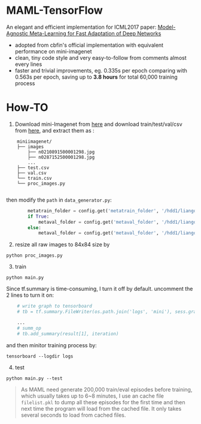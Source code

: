 # MAML-TensorFlow
An elegant and efficient implementation for ICML2017 paper: [Model-Agnostic Meta-Learning for Fast Adaptation of Deep Networks](https://arxiv.org/abs/1703.03400)

- adopted from cbfin's official implementation with equivalent performance on mini-imagenet
- clean, tiny code style and very easy-to-follow from comments almost every lines
- faster and trivial improvements, eg. 0.335s per epoch comparing with 0.563s per epoch, saving up to **3.8 hours** for total 60,000 training process


# How-TO
1. Download mini-Imagenet from [here](https://drive.google.com/open?id=1HkgrkAwukzEZA0TpO7010PkAOREb2Nuk) and download train/test/val/csv from [here](https://github.com/twitter/meta-learning-lstm/tree/master/data/miniImagenet), and extract them as :
```shell
	miniimagenet/	
	├── images	
		├── n0210891500001298.jpg  		
		├── n0287152500001298.jpg 		
		...		
	├── test.csv	
	├── val.csv	
	└── train.csv	
	└── proc_images.py
	
```

then modify the `path` in `data_generator.py`:
```python
		metatrain_folder = config.get('metatrain_folder', '/hdd1/liangqu/datasets/miniimagenet/train')
		if True:
			metaval_folder = config.get('metaval_folder', '/hdd1/liangqu/datasets/miniimagenet/test')
		else:
			metaval_folder = config.get('metaval_folder', '/hdd1/liangqu/datasets/miniimagenet/val')
```	

2. resize all raw images to 84x84 size by
```shell
python proc_images.py
```

3. train
```shell
python main.py
```
Since tf.summary is time-consuming, I turn it off by default.
uncomment the 2 lines to turn it on:
```python
	# write graph to tensorboard
	# tb = tf.summary.FileWriter(os.path.join('logs', 'mini'), sess.graph)

	...
	# summ_op
	# tb.add_summary(result[1], iteration)
```
and then minitor training process by:
```shell
tensorboard --logdir logs
```

4. test
```shell
python main.py --test
```

> As MAML need generate 200,000 train/eval episodes before training, which usually takes up to 6~8 minutes, I use an cache file `filelist.pkl` to dump all these episodes for the first time and then next time the program will load from the cached file. It only takes several seconds to load from cached files.


